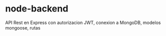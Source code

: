 # node-backend
API Rest en Express con autorizacion JWT, conexion a MongoDB, modelos mongoose, rutas


